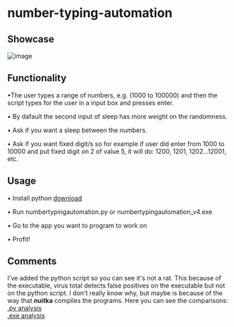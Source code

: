 # number-typing-automation

Showcase
--------------------------------------------------------------------------------------------

![image](https://github.com/user-attachments/assets/49f6386b-d647-492f-b41c-eab254c912e0)



Functionality    
--------------------------------------------------------------------------------------------

•The user types a range of numbers, e.g. (1000 to 100000) and then the script types for the user in a input box and presses enter.

• By dafault the second input of sleep has more weight on the randomness.

• Ask if you want a sleep between the numbers.

• Ask if you want fixed digit/s so for example if user did enter from 1000 to 10000 and put fixed digit on 2 of value 5, it will do: 1200, 1201, 1202...12001, etc.



Usage
--------------------------------------------------------------------------------------------

• Install python [download](https://www.python.org/downloads/)

• Run numbertypingautomation.py or numbertypingautomation_v4.exe

• Go to the app you want to program to work on

• Profit!

Comments 
--------------------------------------------------------------------------------------------

I've added the python script so you can see it's not a rat. This because of the executable, virus total detects false positives on the executable but not on the python script. I don't really know why, but maybe is because of the way that **nuitka** compiles the programs.
Here you can see the comparisons: 
[.py analysis](https://www.virustotal.com/gui/file/8186c19a9a13e69941a302a398ed8ba22125440818fc196f543859fb9810d425/detection)  
[.exe analysis](https://www.virustotal.com/gui/file/f4b5783a34dcb549b20e5336360ad54dc781cf85c9a0a5938936d24d03c07ece)

